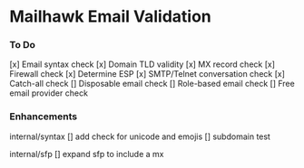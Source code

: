 # Mailhawk Email Validation

### To Do

 [x] Email syntax check
 [x] Domain TLD validity
 [x] MX record check
 [x] Firewall check
 [x] Determine ESP
 [x] SMTP/Telnet conversation check
 [x] Catch-all check
 [] Disposable email check
 [] Role-based email check
 [] Free email provider check

### Enhancements

internal/syntax
[] add check for unicode and emojis
[] subdomain test

internal/sfp
[] expand sfp to include a mx

